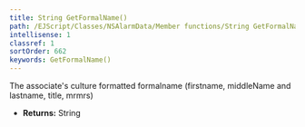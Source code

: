 ```yaml
---
title: String GetFormalName()
path: /EJScript/Classes/NSAlarmData/Member functions/String GetFormalName()
intellisense: 1
classref: 1
sortOrder: 662
keywords: GetFormalName()
---
```



The associate's culture formatted formalname (firstname, middleName and lastname, title, mrmrs)



* **Returns:** String



